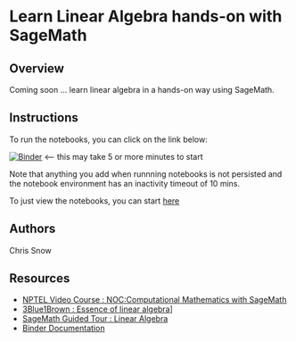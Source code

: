 Learn Linear Algebra hands-on with SageMath
===========================================

Overview
--------
Coming soon ... learn linear algebra in a hands-on way using SageMath.

Instructions
------------

To run the notebooks, you can click on the link below:

[![Binder](https://mybinder.org/badge_logo.svg)](https://mybinder.org/v2/gh/snowch/learn_linear_algebra/master?labpath=00-start-here.ipynb) <-- this may take 5 or more minutes to start

Note that anything you add when runnning notebooks is not persisted and the notebook environment has an inactivity timeout of 10 mins.

To just view the notebooks, you can start [here](./notebooks/00-start-here.ipynb)



Authors
-------
Chris Snow

Resources
---------
- [NPTEL Video Course : NOC:Computational Mathematics with SageMath](http://acl.digimat.in/nptel/courses/video/111106149/L01.html)
- [3Blue1Brown : Essence of linear algebra](https://www.youtube.com/watch?v=fNk_zzaMoSs&list=PLZHQObOWTQDPD3MizzM2xVFitgF8hE_ab&pp=iAQB)]
- [SageMath Guided Tour : Linear Algebra](https://doc.sagemath.org/html/en/tutorial/tour_linalg.html)
- [Binder Documentation](https://mybinder.readthedocs.io/en/latest/index.html)
